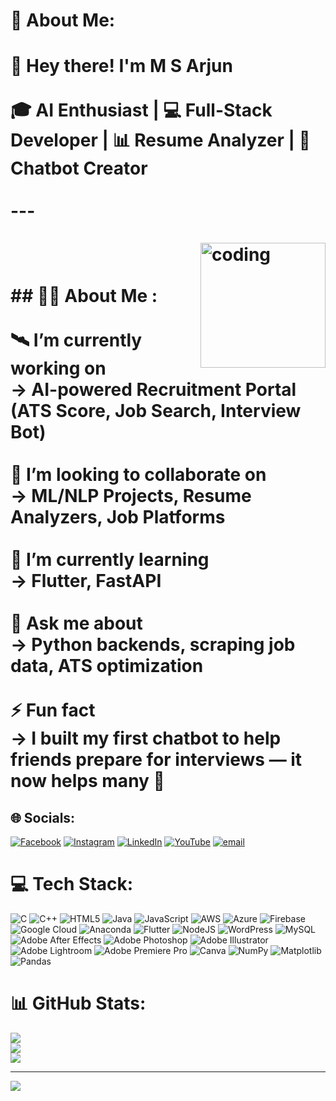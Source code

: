 # 💫 About Me:
# 👋 Hey there! I'm M S Arjun<br><br>🎓 AI Enthusiast | 💻 Full-Stack Developer | 📊 Resume Analyzer | 🤖 Chatbot Creator<br><br>---<br><br><img align="right" alt="coding" width="200" src="https://raw.githubusercontent.com/M-S-Arjun/M-S-Arjun/main/assets/developer.svg"><br><br>## 🙋‍♂ About Me :<br><br>🛰 I’m currently working on  <br>→ AI-powered Recruitment Portal (ATS Score, Job Search, Interview Bot)<br><br>🤝 I’m looking to collaborate on  <br>→ ML/NLP Projects, Resume Analyzers, Job Platforms<br><br>🌱 I’m currently learning  <br>→ Flutter, FastAPI<br><br>💬 Ask me about  <br>→ Python backends, scraping job data, ATS optimization<br><br>⚡ Fun fact  <br>→ I built my first chatbot to help friends prepare for interviews — it now helps many 🎯<br>


## 🌐 Socials:
[![Facebook](https://img.shields.io/badge/Facebook-%231877F2.svg?logo=Facebook&logoColor=white)](https://facebook.com/https://www.facebook.com/arjun.ms.7524/) [![Instagram](https://img.shields.io/badge/Instagram-%23E4405F.svg?logo=Instagram&logoColor=white)](https://instagram.com/https://www.instagram.com/arjun_.ms/) [![LinkedIn](https://img.shields.io/badge/LinkedIn-%230077B5.svg?logo=linkedin&logoColor=white)](https://linkedin.com/in/https://www.linkedin.com/in/ms-arjun/) [![YouTube](https://img.shields.io/badge/YouTube-%23FF0000.svg?logo=YouTube&logoColor=white)](https://youtube.com/@https://www.youtube.com/@arjunms1503) [![email](https://img.shields.io/badge/Email-D14836?logo=gmail&logoColor=white)](mailto:arjunmstdpa@gmail.com) 

# 💻 Tech Stack:
![C](https://img.shields.io/badge/c-%2300599C.svg?style=for-the-badge&logo=c&logoColor=white) ![C++](https://img.shields.io/badge/c++-%2300599C.svg?style=for-the-badge&logo=c%2B%2B&logoColor=white) ![HTML5](https://img.shields.io/badge/html5-%23E34F26.svg?style=for-the-badge&logo=html5&logoColor=white) ![Java](https://img.shields.io/badge/java-%23ED8B00.svg?style=for-the-badge&logo=openjdk&logoColor=white) ![JavaScript](https://img.shields.io/badge/javascript-%23323330.svg?style=for-the-badge&logo=javascript&logoColor=%23F7DF1E) ![AWS](https://img.shields.io/badge/AWS-%23FF9900.svg?style=for-the-badge&logo=amazon-aws&logoColor=white) ![Azure](https://img.shields.io/badge/azure-%230072C6.svg?style=for-the-badge&logo=microsoftazure&logoColor=white) ![Firebase](https://img.shields.io/badge/firebase-%23039BE5.svg?style=for-the-badge&logo=firebase) ![Google Cloud](https://img.shields.io/badge/GoogleCloud-%234285F4.svg?style=for-the-badge&logo=google-cloud&logoColor=white) ![Anaconda](https://img.shields.io/badge/Anaconda-%2344A833.svg?style=for-the-badge&logo=anaconda&logoColor=white) ![Flutter](https://img.shields.io/badge/Flutter-%2302569B.svg?style=for-the-badge&logo=Flutter&logoColor=white) ![NodeJS](https://img.shields.io/badge/node.js-6DA55F?style=for-the-badge&logo=node.js&logoColor=white) ![WordPress](https://img.shields.io/badge/WordPress-%23117AC9.svg?style=for-the-badge&logo=WordPress&logoColor=white) ![MySQL](https://img.shields.io/badge/mysql-4479A1.svg?style=for-the-badge&logo=mysql&logoColor=white) ![Adobe After Effects](https://img.shields.io/badge/Adobe%20After%20Effects-9999FF.svg?style=for-the-badge&logo=Adobe%20After%20Effects&logoColor=white) ![Adobe Photoshop](https://img.shields.io/badge/adobe%20photoshop-%2331A8FF.svg?style=for-the-badge&logo=adobe%20photoshop&logoColor=white) ![Adobe Illustrator](https://img.shields.io/badge/adobe%20illustrator-%23FF9A00.svg?style=for-the-badge&logo=adobe%20illustrator&logoColor=white) ![Adobe Lightroom](https://img.shields.io/badge/Adobe%20Lightroom-31A8FF.svg?style=for-the-badge&logo=Adobe%20Lightroom&logoColor=white) ![Adobe Premiere Pro](https://img.shields.io/badge/Adobe%20Premiere%20Pro-9999FF.svg?style=for-the-badge&logo=Adobe%20Premiere%20Pro&logoColor=white) ![Canva](https://img.shields.io/badge/Canva-%2300C4CC.svg?style=for-the-badge&logo=Canva&logoColor=white) ![NumPy](https://img.shields.io/badge/numpy-%23013243.svg?style=for-the-badge&logo=numpy&logoColor=white) ![Matplotlib](https://img.shields.io/badge/Matplotlib-%23ffffff.svg?style=for-the-badge&logo=Matplotlib&logoColor=black) ![Pandas](https://img.shields.io/badge/pandas-%23150458.svg?style=for-the-badge&logo=pandas&logoColor=white)
# 📊 GitHub Stats:
![](https://github-readme-stats.vercel.app/api?username=M-S-Arjun&theme=dark&hide_border=false&include_all_commits=false&count_private=false)<br/>
![](https://nirzak-streak-stats.vercel.app/?user=M-S-Arjun&theme=dark&hide_border=false)<br/>
![](https://github-readme-stats.vercel.app/api/top-langs/?username=M-S-Arjun&theme=dark&hide_border=false&include_all_commits=false&count_private=false&layout=compact)

---
[![](https://visitcount.itsvg.in/api?id=M-S-Arjun&icon=0&color=0)](https://visitcount.itsvg.in)

<!-- Proudly created with GPRM ( https://gprm.itsvg.in ) -->
